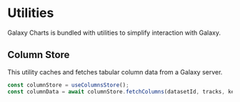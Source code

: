 # Utilities

Galaxy Charts is bundled with utilities to simplify interaction with Galaxy.

## Column Store

This utility caches and fetches tabular column data from a Galaxy server.

```js
const columnStore = useColumnsStore();
const columnData = await columnStore.fetchColumns(datasetId, tracks, keys);
```

